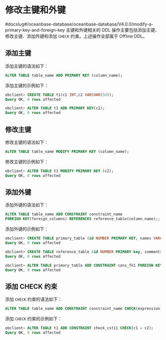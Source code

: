 # 修改主键和外键 
#docslug#/oceanbase-database/oceanbase-database/V4.0.0/modify-a-primary-key-and-foreign-key
主键和外键相关的 DDL 操作主要包括添加主键、修改主键、添加外键和添加 `CHECK` 约束。上述操作全部属于 Offline DDL。

## 添加主键 

添加主键的语法如下：

```sql
ALTER TABLE table_name ADD PRIMARY KEY (column_name);
```



添加主键的示例如下：

```sql
obclient> CREATE TABLE t1(c1 INT,c2 VARCHAR(50));
Query OK, 0 rows affected

obclient> ALTER TABLE t1 ADD PRIMARY KEY(c1);
Query OK, 0 rows affected
```



## 修改主键 

修改主键的语法如下：

```sql
ALTER TABLE table_name MODIFY PRIMARY KEY (column_name);
```



修改主键的示例如下：

```sql
obclient> ALTER TABLE t1 MODIFY PRIMARY KEY (c2);
Query OK, 0 rows affected
```



## 添加外键 

添加外键的语法如下：

```sql
ALTER TABLE table_name ADD CONSTRAINT constraint_name 
FOREIGN KEY(foreign_columns) REFERENCES reference_table(column_name);;
```



添加外键的示例如下：

```sql
obclient> CREATE TABLE primary_table (id NUMBER PRIMARY KEY, names VARCHAR(100) NOT NULL, foreign_col NUMBER);
Query OK, 0 rows affected

obclient> CREATE TABLE reference_table (id NUMBER PRIMARY key, comments VARCHAR2(100) NOT NULL);
Query OK, 0 rows affected

obclient> ALTER TABLE primary_table ADD CONSTRAINT cons_fk1 FOREIGN KEY(foreign_col) REFERENCES reference_table(id);
Query OK, 0 rows affected
```



## 添加 CHECK 约束 

添加 `CHECK` 约束的语法如下：

```sql
ALTER TABLE table_name ADD CONSTRAINT constraint_name CHECK(expression));
```



添加 `CHECK` 约束的示例如下：

```sql
obclient> ALTER TABLE t1 ADD CONSTRAINT check_cst11 CHECK(c1 = c2);
Query OK, 0 rows affected
```


